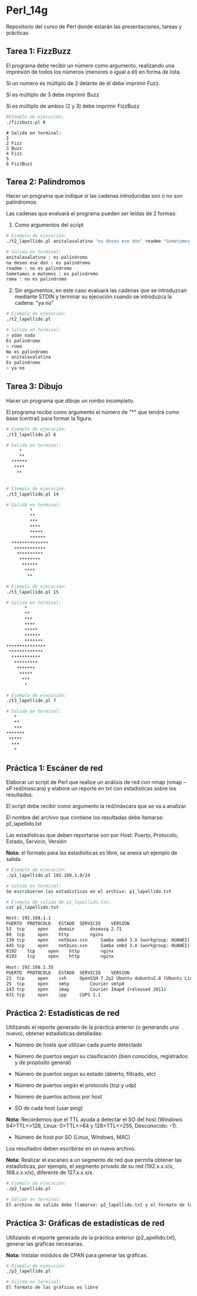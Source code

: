 # Perl_14g
Repositorio del curso de Perl donde estarán las presentaciones, tareas y prácticas
## Tarea 1: FizzBuzz

El programa debe recibir un número como argumento, realizando una impresión de todos los números (menores o igual a él) en forma de lista. 

Si un numero es múltiplo de 2 delante de él debe imprimir Fuzz.

Si es múltiplo de 3 debe imprimir Buzz

Si es múltiplo de ambos (2 y 3) debe imprimir FizzBuzz

```bash
#Ejemplo de ejecución:
./fizzbuzz.pl 6
```
```
# Salida en terminal:
1
2 Fizz
3 Buzz
4 Fizz
5
6 FizzBuzz
```
## Tarea 2: Palíndromos
Hacer un programa que indique si las cadenas introducidas son o no son palíndromos.

Las cadenas que evaluará el programa pueden ser leídas de 2 formas:

1. Como argumentos del script

```bash
# Ejemplo de ejecución:
./t2_lapellido.pl anitalavalatina "no deseo ese don" readme "Sometamos o matemos" roma 
```
```bash
# Salida en terminal:
anitalavalatina : es palíndromo
no deseo ese don : es palindromo
readme : no es palindromo
Sometamos o matemos : es palindromo
roma : no es palindromo
```

2. Sin argumentos, en este caso evaluará las cadenas que se introduzcan mediante STDIN y terminar su ejecución cuando se introduzca la cadena: "ya no"

```bash
# Ejemplo de ejecución: 
./t2_lapellido.pl 
```
```bash
# Salida en terminal:
> adan nada
Es palindromo
> roma 
No es palindromo
> anitalavalatina 
Es palindromo
> ya no
```
## Tarea 3: Dibujo
Hacer un programa que dibuje un rombo incompleto.

El programa recibe como argumento el número de "*" que tendrá como base (central) para formar la figura.

```bash
# Ejemplo de ejecución:
./t3_lapellido.pl 6 
```
```bash
# Salida en terminal:
     *
     **
  ******
   ****
    **
     
```
```bash
# Ejemplo de ejecución: 
./t3_lapellido.pl 14
```
```bash
# Salida en terminal:
         *
         **
         ***
         ****
         *****
         ******
  **************
   ************
    **********
     ********
      ******
       ****
        **
```
```bash
# Ejemplo de ejecución: 
./t3_lapellido.pl 15
```
```bash
# Salida en terminal:
       *
       **
       ***
       ****
       *****
       ******
       *******
***************
 *************
  ***********
   *********
    *******
     *****
      ***
       *
```   
```bash
# Ejemplo de ejecución: 
./t3_lapellido.pl 7
```
```bash
# Salida en terminal:
   *
   **
   ***
*******
 *****
  ***
   *
```   

## Práctica 1: Escáner de red

Elaborar un script de Perl que realice un análisis de red con nmap (nmap –sP red/mascara) y elabore un reporte en txt con estadísticas sobre los resultados.

El script debe recibir como argumento la red/máscara que se va a analizar.

El nombre del archivo que contiene los resultadas debe llamarse: p1_lapellido.txt

Las estadísticas que deben reportarse son por Host: Puerto, Protocolo, Estado, Servicio, Versión

**Nota:** el formato para las estadísiticas es libre, se anexa un ejemplo de salida.
```bash
# Ejemplo de ejecución:
./p1_lapellido.pl 192.168.1.0/24
```
```bash
# Salida en terminal:
Se escribieron las estadisticas en el archivo: p1_lapellido.txt
```
```bash
# Ejemplo de salida de p1_lapellido.txt:
cat p1_lapellido.txt
```
```bash
Host: 192.168.1.1
PUERTO	PROTOCOLO	ESTADO	SERVICIO	VERSION
53	tcp		open	domain		dnsmasq 2.71
80	tcp		open	http		nginx
139	tcp		open	netbios-ssn		Samba smbd 3.X (workgroup: HUAWEI)
445	tcp		open	netbios-ssn		Samba smbd 3.X (workgroup: HUAWEI)
8192	tcp		open	http		nginx
8193	tcp		open	http		nginx
						
Host: 192.168.1.35
PUERTO	PROTOCOLO	ESTADO	SERVICIO	VERSION
22	tcp		open	ssh		OpenSSH 7.2p2 Ubuntu 4ubuntu2.8 (Ubuntu Linux; protocol 2.0)
25	tcp		open	smtp		Courier smtpd
143	tcp		open	imap		Courier Imapd (released 2011)
631	tcp		open	ipp		CUPS 2.1

```
## Práctica 2: Estadísticas de red

Utilizando el reporte generado de la práctica anterior (o generando uno nuevo), obtener estadísticas detalladas:

* Número de hosts que utilizan cada puerto detectado

* Número de puertos segun su clasificación (bien conocidos, registrados y de propósito general)

* Número de puertos segun su estado (abierto, filtrado, etc)

* Número de puertos según el protocolo (tcp y udp)

* Número de puertos activos por host

* SO de cada host (usar ping)

**Nota:** Recordemos que el TTL ayuda a detectar el SO del host (Windows: 64>TTL<=128, Linux: 0>TTL<=64 y 128>TTL<=255, Desconocido: -1).

* Número de host por SO (Linux, Windows, MAC)

Los resultados deben escribirse en un nuevo archivo.

**Nota:** Realizar el escaneo a un segmento de red que permita obtener las estadísticas, por ejemplo, el segmento privado de su red (192.x.x.x/x, 168.x.x.x/x), diferente de 127.x.x.x/x.

```bash
# Ejemplo de ejecución:
./p2_lapellido.pl 
```

```bash
# Salida en terminal:
El archivo de salida debe llamarse: p2_lapellido.txt y el formato de las estadísticas es libre.
```
## Práctica 3: Gráficas de estadísticas de red

Utilizando el reporte generado de la práctica anterior (p2_apellido.txt), generar las gráficas necesarias.

**Nota:** Instalar módulos de CPAN para generar las gráficas.

```bash
# Ejemplo de ejecución:
./p3_lapellido.pl
```

```bash
# Salida en terminal:
El formato de las gráficas es libre
```
